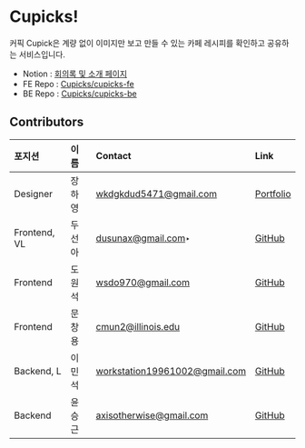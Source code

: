 # Cupicks!

커픽 Cupick은 계량 없이 이미지만 보고 만들 수 있는 
카페 레시피를 확인하고 공유하는 서비스입니다.

- Notion : [회의록 및 소개 페이지](https://www.notion.so/Cupick-3-73c1cc9c739a481fa92192ba7676811f)
- FE Repo : [Cupicks/cupicks-fe](https://github.com/cupicks/cupicks-fe)
- BE Repo : [Cupicks/cupicks-be](https://github.com/cupicks/cupicks-be)

## Contributors


| 포지션 | 이름 | Contact | Link |
| :---- | :---- | :---- | :---- |
| Designer | 장하영 | wkdgkdud5471@gmail.com | [Portfolio](http://hayoungjang.woobi.co.kr) |
| Frontend, VL | 두선아 | dusunax@gmail.com‣| [GitHub](https://github.com/dusunax) |
| Frontend | 도원석 | wsdo970@gmail.com | [GitHub](https://github.com/wonseok-do) |
| Frontend | 문창용 | cmun2@illinois.edu | [GitHub](https://github.com/cmun2) |
| Backend, L | 이민석 | workstation19961002@gmail.com | [GitHub](https://github.com/unchaptered) |
| Backend | 윤승근 | axisotherwise@gmail.com | [GitHub](https://github.com/axisotherwise) |

